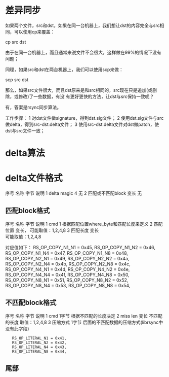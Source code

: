 # 差异同步

如果两个文件，src和dst，如果在同一台机器上，我们想让dst的内容完全与src相同，可以使用cp来覆盖：

cp src dst

由于在同一台机器上，而且通常来说文件不会很大，这样做在99%的情况下没有问题；

同理，如果src和dst在两台机器上，我们可以使用scp来做：

scp src dst

那么，如果src文件很大，而且dst原来是和src相同的，src现在只是追加(或删除，或修改)了一些数据，有没
有更好更快的方法，让dst与src保持一致呢？

有，答案是rsync同步算法。

工作步骤：
1 对dst文件做signature，得到dst.sig文件；
2 使用dst.sig文件与src做delta，得到src-dst.delta文件；
3 使用src-dst.delta文件对dst做patch，使dst与src文件一致；


# delta算法

# delta文件格式
序号 名称            字节   说明
1   delta magic     4     无
2   匹配或不匹配block 变长   无

## 匹配block格式  
序号 名称        字节               说明
1   cmd         1                根据匹配位置where_byte和匹配长度来定义
2   匹配位置     变长，
               可能取值：1,2,4,8 
3   匹配长度     变长              
               可能取值：1,2,4,8 

对应值如下：
       RS_OP_COPY_N1_N1 = 0x45,
       RS_OP_COPY_N1_N2 = 0x46,
       RS_OP_COPY_N1_N4 = 0x47,
       RS_OP_COPY_N1_N8 = 0x48,
       RS_OP_COPY_N2_N1 = 0x49,
       RS_OP_COPY_N2_N2 = 0x4a,
       RS_OP_COPY_N2_N4 = 0x4b,
       RS_OP_COPY_N2_N8 = 0x4c,
       RS_OP_COPY_N4_N1 = 0x4d,
       RS_OP_COPY_N4_N2 = 0x4e,
       RS_OP_COPY_N4_N4 = 0x4f,
       RS_OP_COPY_N4_N8 = 0x50,
       RS_OP_COPY_N8_N1 = 0x51,
       RS_OP_COPY_N8_N2 = 0x52,
       RS_OP_COPY_N8_N4 = 0x53,
       RS_OP_COPY_N8_N8 = 0x54,

## 不匹配block格式
序号   名称         字节          说明
1     cmd          1字节         根据不匹配的长度决定
2     miss len     变长
      不匹配的长度   取值：1,2,4,8
3     压缩方式      1字节          后面的不匹配数据的压缩方式(librsync中没有此字段)

       RS_OP_LITERAL_N1 = 0x41,
       RS_OP_LITERAL_N2 = 0x42,
       RS_OP_LITERAL_N4 = 0x43,
       RS_OP_LITERAL_N8 = 0x44,

## 尾部
